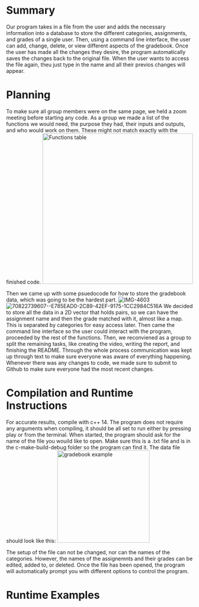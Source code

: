 # Summary
Our program takes in a file from the user and adds the necessary information into a database to store the different categories, assignments, and grades of a single user.
Then, using a command line interface, the user can add, change, delete, or view different aspects of the gradebook. Once the user has made all the changes they desire, 
the program automatically saves the changes back to the original file. When the user wants to access the file again, theu just type in the name and all their previos changes
will appear. 

# Planning
To make sure all group members were on the same page, we held a zoom meeting before starting any code. As a group we made a list of the functions we would need, the purpose they had, their inputs and outputs, and who would work on them. These might not match exactly with the finished code.
<img width="406" alt="Functions table" src="https://github.com/andrew56012/CSC-211-Project/assets/123496094/305d4ec9-eed9-40f0-842c-fbeba769bcbe">

Then we came up with some psuedocode for how to store the gradebook data, which was going to be the hardest part.
![IMG-4603](https://github.com/andrew56012/CSC-211-Project/assets/123496094/d89bf322-5ef6-4e4f-83a0-dcaa868ea0f5)
![70822739607--E785EAD0-2C89-42EF-9175-1CC2984C516A](https://github.com/andrew56012/CSC-211-Project/assets/123496094/74b73019-9287-4dad-a71d-7259aa402cb0)
We decided to store all the data in a 2D vector that holds pairs, so we can have the assignment name and then the grade matched with it, almost like a map. This is separated by categories for easy access later. Then came the command line interface so the user could interact with the program, proceeded by the rest of the functions. Then, we reconviened as a group to split the remaining tasks, like creating the video, writing the report, and finishing the README. Through the whole process communication was kept up through text to make sure everyone was aware of everything happening. Whenever there was any changes to code, we made sure to submit to Github to make sure everyone had the most recent changes. 

# Compilation and Runtime Instructions
For accurate results, compile with c++ 14. The program does not require any arguments when compiling, it should be all set to run either by pressing play or from the terminal. When started, the program should ask for the name of the file you wouild like to open. Make sure this is a .txt file and is in the c-make-build-debug folder so the program can find it. The data file should look like this: 
<img width="249" alt="gradebook example" src="https://github.com/andrew56012/CSC-211-Project/assets/123496094/cdbae29a-93d9-4b19-9f3e-686eefa62394">

The setup of the file can not be changed, nor can the names of the categories. However, the names of the assignemnts and their grades can be edited, added to, or deleted.
Once the file has been opened, the program will automatically prompt you with different options to control the program. 

# Runtime Examples



